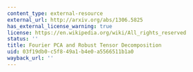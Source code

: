 ```yaml
---
content_type: external-resource
external_url: http://arxiv.org/abs/1306.5825
has_external_license_warning: true
license: https://en.wikipedia.org/wiki/All_rights_reserved
status: ''
title: Fourier PCA and Robust Tensor Decomposition
uid: 03f19db0-c5f8-49a1-b4e0-a5566511b1a0
wayback_url: ''
---
```

